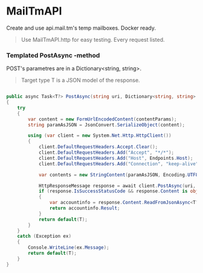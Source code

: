 # MailTmAPI 

 Create and use api.mail.tm's temp mailboxes.
 Docker ready.

> Use MailTmAPI.http for easy testing. 
> Every request listed.

### Templated PostAsync -method
POST's  parametres are in a Dictionary<string, string>.
> Target type T  is a JSON model of the response.

```csharp

public async Task<T?> PostAsync(string uri, Dictionary<string, string> contentParams)
{
    try
    {
        var content = new FormUrlEncodedContent(contentParams);
        string paramAsJSON = JsonConvert.SerializeObject(content);

        using (var client = new System.Net.Http.HttpClient())
        {
            client.DefaultRequestHeaders.Accept.Clear();
            client.DefaultRequestHeaders.Add("Accept", "*/*");
            client.DefaultRequestHeaders.Add("Host", Endpoints.Host);
            client.DefaultRequestHeaders.Add("Connection", "keep-alive");

            var contents = new StringContent(paramAsJSON, Encoding.UTF8, "application/json");

            HttpResponseMessage response = await client.PostAsync(uri, contents);
            if (response.IsSuccessStatusCode && response.Content is object)
            {
                var accountinfo = response.Content.ReadFromJsonAsync<T?>();
                return accountinfo.Result;
            }
            return default(T);
        }
    }
    catch (Exception ex)
    {
        Console.WriteLine(ex.Message);
        return default(T);
    }
}

```